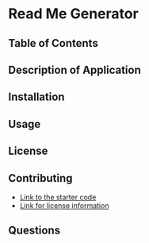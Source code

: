 # Read Me Generator
## Table of Contents
## Description of Application
## Installation
## Usage
## License 
## Contributing
- [Link to the starter code](https://github.com/coding-boot-camp/potential-enigma)
- [Link for license information](https://gist.github.com/lukas-h/2a5d00690736b4c3a7ba)

## Questions


